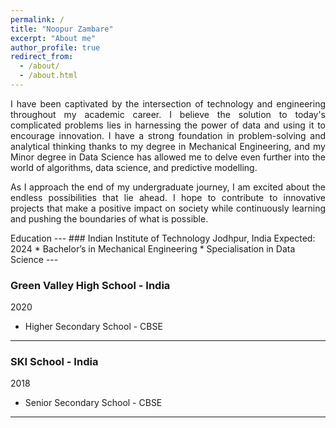 ```yaml
---
permalink: /
title: "Noopur Zambare"
excerpt: "About me"
author_profile: true
redirect_from: 
  - /about/
  - /about.html
---
```

<div style='text-align: justify;'>
I have been captivated by the intersection of technology and engineering throughout my academic career. I believe the solution to today's complicated problems lies in harnessing the power of data and using it to encourage innovation. I have a strong foundation in problem-solving and analytical thinking thanks to my degree in Mechanical Engineering, and my Minor degree in Data Science has allowed me to delve even further into the world of algorithms, data science, and predictive modelling.

As I approach the end of my undergraduate journey, I am excited about the endless possibilities that lie ahead. I hope to contribute to innovative projects that make a positive impact on society while continuously learning and pushing the boundaries of what is possible.

</div>
Education
---
### Indian Institute of Technology Jodhpur, India
Expected: 2024
  * Bachelor’s in Mechanical Engineering
  * Specialisation in Data Science
---

### Green Valley High School - India
2020
  * Higher Secondary School - CBSE
---

### SKI School - India
2018
  * Senior Secondary School - CBSE 
---